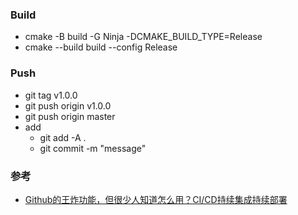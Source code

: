 ### Build
- cmake -B build -G Ninja -DCMAKE_BUILD_TYPE=Release
- cmake --build build --config Release

### Push
- git tag v1.0.0
- git push origin v1.0.0
- git push origin master
- add
    - git add -A . 
    - git commit -m "message"

### 参考
- [Github的王炸功能，但很少人知道怎么用？CI/CD持续集成持续部署](https://www.bilibili.com/video/BV11e411i7Xx)